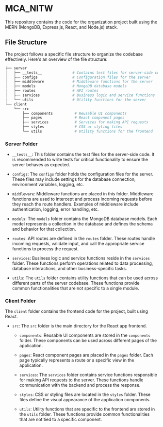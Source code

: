 # MCA_NITW

This repository contains the code for the organization project built using the MERN (MongoDB, Express.js, React, and Node.js) stack.

## File Structure

The project follows a specific file structure to organize the codebase effectively. Here's an overview of the file structure:
```bash
├── server
│   ├── __tests__              # Contains test files for server-side code
│   ├── configs                # Configuration files for the server
│   ├── middleware             # Middleware functions for the server
│   ├── models                 # MongoDB database models
│   ├── routes                 # API routes
│   ├── services               # Business logic and service functions
│   └── utils                  # Utility functions for the server
└── client
    └── src
        ├── components          # Reusable UI components
        ├── pages               # React component pages
        ├── services            # Services for making API requests
        ├── styles              # CSS or styling files
        └── utils               # Utility functions for the frontend

```


### Server Folder

- `__tests__`: This folder contains the test files for the server-side code. It is recommended to write tests for critical functionality to ensure the server behaves as expected.

- `configs`: The `configs` folder holds the configuration files for the server. These files may include settings for the database connection, environment variables, logging, etc.

- `middleware`: Middleware functions are placed in this folder. Middleware functions are used to intercept and process incoming requests before they reach the route handlers. Examples of middleware include authentication, logging, error handling, etc.

- `models`: The `models` folder contains the MongoDB database models. Each model represents a collection in the database and defines the schema and behavior for that collection.

- `routes`: API routes are defined in the `routes` folder. These routes handle incoming requests, validate input, and call the appropriate service functions to process the request.

- `services`: Business logic and service functions reside in the `services` folder. These functions perform operations related to data processing, database interactions, and other business-specific tasks.

- `utils`: The `utils` folder contains utility functions that can be used across different parts of the server codebase. These functions provide common functionalities that are not specific to a single module.

### Client Folder

The `client` folder contains the frontend code for the project, built using React.

- `src`: The `src` folder is the main directory for the React app frontend.

  - `components`: Reusable UI components are stored in the `components` folder. These components can be used across different pages of the application.

  - `pages`: React component pages are placed in the `pages` folder. Each page typically represents a route or a specific view in the application.

  - `services`: The `services` folder contains service functions responsible for making API requests to the server. These functions handle communication with the backend and process the response.

  - `styles`: CSS or styling files are located in the `styles` folder. These files define the visual appearance of the application components.

  - `utils`: Utility functions that are specific to the frontend are stored in the `utils` folder. These functions provide common functionalities that are not tied to a specific component.

